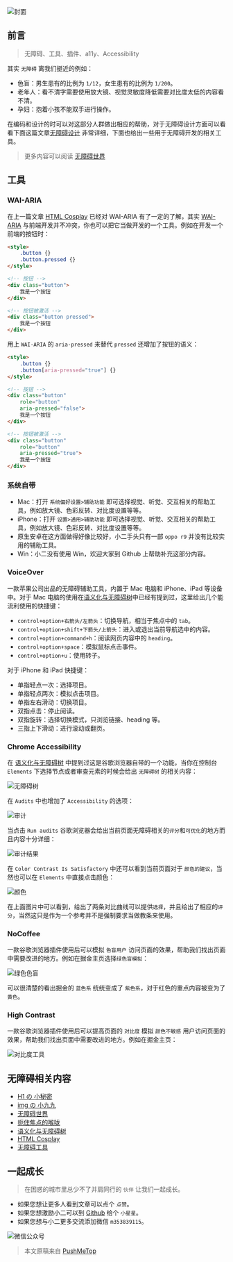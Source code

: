 <!-- # 无障碍工具 -->

![封面](https://raw.githubusercontent.com/pushmetop/resource/master/30-seconds-for-everyday/a11y-tools/poster.png)

## 前言

> 无障碍、工具、插件、a11y、Accessibility

其实 `无障碍` 离我们挺近的例如：

* 色盲：男生患有的比例为 `1/12`，女生患有的比例为 `1/200`。
* 老年人：看不清字需要使用放大镜、视觉灵敏度降低需要对比度太低的内容看不清。
* 孕妇：抱着小孩不能双手进行操作。

在编码和设计的时可以对这部分人群做出相应的帮助，对于无障碍设计方面可以看看下面这篇文章[无障碍设计](https://zhuanlan.zhihu.com/p/31657525) 非常详细，下面也给出一些用于无障碍开发的相关工具。

> 更多内容可以阅读 [无障碍世界](https://github.com/pushmetop/30-seconds-for-everyday/blob/master/posts/a11y-101.md)

## 工具

### WAI-ARIA

在上一篇文章 [HTML Cosplay](https://github.com/pushmetop/30-seconds-for-everyday/blob/master/posts/a11y-aria.md) 已经对 WAI-ARIA 有了一定的了解，其实 [WAI-ARIA](https://www.w3.org/TR/wai-aria-1.1/) 与前端开发并不冲突，你也可以把它当做开发的一个工具。例如在开发一个前端的按钮时：

```html
<style>
    .button {}
    .button.pressed {}
</style>

<!-- 按钮 -->
<div class="button">
    我是一个按钮
</div>

<!-- 按钮被激活 -->
<div class="button pressed">
    我是一个按钮
</div>
```

用上 `WAI-ARIA` 的 `aria-pressed` 来替代 `pressed` 还增加了按钮的语义：

```html
<style>
    .button {}
    .button[aria-pressed="true"] {}
</style>

<!-- 按钮 -->
<div class="button"
    role="button"
    aria-pressed="false">
    我是一个按钮
</div>

<!-- 按钮被激活 -->
<div class="button"
    role="button"
    aria-pressed="true">
    我是一个按钮
</div>
```

### 系统自带

* Mac：打开 `系统偏好设置>辅助功能` 即可选择视觉、听觉、交互相关的帮助工具，例如放大镜、色彩反转、对比度设置等等。
* iPhone：打开 `设置>通用>辅助功能` 即可选择视觉、听觉、交互相关的帮助工具，例如放大镜、色彩反转、对比度设置等等。
* 原生安卓在这方面做得好像比较好，小二手头只有一部 `oppo r9` 并没有比较实用的辅助工具。
* Win：小二没有使用 Win，欢迎大家到 Github 上帮助补充这部分内容。

### VoiceOver

一款苹果公司出品的无障碍辅助工具，内置于 Mac 电脑和 iPhone、iPad 等设备中。对于 Mac 电脑的使用在[语义化与无障碍树](https://github.com/pushmetop/30-seconds-for-everyday/blob/master/posts/a11y-tree.md)中已经有提到过，这里给出几个能流利使用的快捷键：

* `control+option+右箭头/左箭头`：切换导航，相当于焦点中的 `tab`。
* `control+option+shift+下箭头/上箭头`：进入或退出当前导航选中的内容。
* `control+option+command+h`：阅读网页内容中的 `heading`。
* `control+option+space`：模拟鼠标点击事件。
* `control+option+u`：使用转子。

对于 iPhone 和 iPad 快捷键：

* 单指轻点一次：选择项目。
* 单指轻点两次：模拟点击项目。
* 单指左右滑动：切换项目。
* 双指点击：停止阅读。
* 双指旋转：选择切换模式，只浏览链接、heading 等。
* 三指上下滑动：进行滚动或翻页。

### Chrome Accessibility

在 [语义化与无障碍树](https://github.com/pushmetop/30-seconds-for-everyday/blob/master/posts/a11y-tree.md) 中提到过这是谷歌浏览器自带的一个功能，当你在控制台 `Elements` 下选择节点或者审查元素的时候会给出 `无障碍树` 的相关内容：

![无障碍树](https://raw.githubusercontent.com/pushmetop/resource/master/30-seconds-for-everyday/a11y-tools/tree.png)

在 `Audits` 中也增加了 `Accessibility` 的选项：

![审计](https://raw.githubusercontent.com/pushmetop/resource/master/30-seconds-for-everyday/a11y-tools/audits.png)

当点击 `Run audits` 谷歌浏览器会给出当前页面无障碍相关的`评分`和`可优化`的地方而且内容十分详细：

![审计结果](https://raw.githubusercontent.com/pushmetop/resource/master/30-seconds-for-everyday/a11y-tools/audits-result.png)

在 `Color Contrast Is Satisfactory` 中还可以看到当前页面对于 `颜色的建议`，当然也可以在 `Elements` 中直接点击颜色：

![颜色](https://raw.githubusercontent.com/pushmetop/resource/master/30-seconds-for-everyday/a11y-tools/color.png)

在上面图片中可以看到，给出了两条对比曲线可以提供`选择`，并且给出了相应的`评分`，当然这只是作为一个参考并不是强制要求当做教条来使用。

### NoCoffee

一款谷歌浏览器插件使用后可以模拟 `色盲用户` 访问页面的效果，帮助我们找出页面中需要改进的地方。例如在掘金主页选择`绿色盲模拟`：

![绿色色盲](https://raw.githubusercontent.com/pushmetop/resource/master/30-seconds-for-everyday/a11y-tools/blindness.png)

可以很清楚的看出掘金的 `蓝色系` 统统变成了 `紫色系`，对于红色的重点内容被变为了 `黄色`。

### High Contrast

一款谷歌浏览器插件使用后可以提高页面的 `对比度` 模拟 `颜色不敏感` 用户访问页面的效果，帮助我们找出页面中需要改进的地方。例如在掘金主页：

![对比度工具](https://raw.githubusercontent.com/pushmetop/resource/master/30-seconds-for-everyday/a11y-tools/black.png)

## 无障碍相关内容

* [H1 の 小秘密](https://github.com/pushmetop/30-seconds-for-everyday/blob/master/posts/heading.md)
* [img の 小九九](https://github.com/pushmetop/30-seconds-for-everyday/blob/master/posts/img-tag.md)
* [无障碍世界](https://github.com/pushmetop/30-seconds-for-everyday/blob/master/posts/a11y-101.md)
* [扼住焦点的喉咙](https://github.com/pushmetop/30-seconds-for-everyday/blob/master/posts/a11y-foucs.md)
* [语义化与无障碍树](https://github.com/pushmetop/30-seconds-for-everyday/blob/master/posts/a11y-tree.md)
* [HTML Cosplay](https://github.com/pushmetop/30-seconds-for-everyday/blob/master/posts/a11y-aria.md)
* [无障碍工具](https://github.com/pushmetop/30-seconds-for-everyday/blob/master/posts/a11y-tools.md)

## 一起成长

> 在困惑的城市里总少不了并肩同行的 `伙伴` 让我们一起成长。

* 如果您想让更多人看到文章可以点个 `点赞`。
* 如果您想激励小二可以到 [Github](https://github.com/pushmetop/30-seconds-for-everyday) 给个 `小星星`。
* 如果您想与小二更多交流添加微信 `m353839115`。

![微信公众号](https://raw.githubusercontent.com/pushmetop/resource/master/donate/pushmetop.png)

> 本文原稿来自 [PushMeTop](https://github.com/pushmetop)